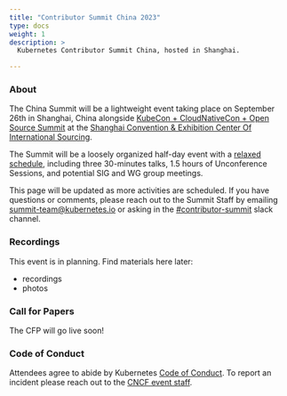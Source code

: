 ```yaml
---
title: "Contributor Summit China 2023"
type: docs
weight: 1
description: >
  Kubernetes Contributor Summit China, hosted in Shanghai.

---
```



### About

The China Summit will be a lightweight event taking place on September 26th
in Shanghai, China alongside 
<a href="https://www.lfasiallc.com/kubecon-cloudnativecon-open-source-summit-china/" rel="noopener noreferrer" target="_blank">KubeCon + CloudNativeCon + Open Source Summit</a>
at the
<a href="https://en.shcec.com.cn/" rel="noopener noreferrer" target="_blank">Shanghai Convention & Exhibition Center Of International Sourcing</a>.

The Summit will be a loosely organized half-day event with a [relaxed schedule](/events/2023/kcseu/schedule),
 including three 30-minutes talks, 1.5 hours of Unconference Sessions, and 
potential SIG and WG group meetings.

This page will be updated as more activities are scheduled. If you have
questions or comments, please reach out to the Summit Staff by emailing
summit-team@kubernetes.io or asking in the
<a href="https://kubernetes.slack.com/messages/contributor-summit" rel="noopener noreferrer" target="_blank">#contributor-summit</a>
slack channel.

[location]: /events/2023/kcscn/location/

### Recordings

This event is in planning. Find materials here later:

- recordings
- photos

### Call for Papers

The CFP will go live soon!

### Code of Conduct

Attendees agree to abide by Kubernetes [Code of Conduct]. To report an incident
please reach out to the [CNCF event staff].

[Code of Conduct]: /community/code-of-conduct
[CNCF event staff]: https://www.lfasiallc.com/kubecon-cloudnativecon-open-source-summit-china/attend/code-of-conduct/#if-you-witness-unacceptable-behavior-cn

